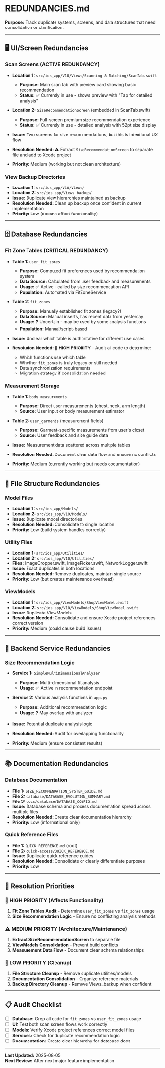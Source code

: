 # REDUNDANCIES.md

**Purpose:** Track duplicate systems, screens, and data structures that need consolidation or clarification.

---

## 🖥️ **UI/Screen Redundancies**

### **Scan Screens (ACTIVE REDUNDANCY)**
- **Location 1:** `src/ios_app/V10/Views/Scanning & Matching/ScanTab.swift`
  - **Purpose:** Main scan tab with preview card showing basic recommendation
  - **Status:** ✅ Currently in use - shows preview with "Tap for detailed analysis"
  
- **Location 2:** `SizeRecommendationScreen` (embedded in ScanTab.swift)
  - **Purpose:** Full-screen premium size recommendation experience
  - **Status:** ✅ Currently in use - detailed analysis with 52pt size display
  
- **Issue:** Two screens for size recommendations, but this is intentional UX flow
- **Resolution Needed:** ⚠️ Extract `SizeRecommendationScreen` to separate file and add to Xcode project
- **Priority:** Medium (working but not clean architecture)

### **View Backup Directories**
- **Location 1:** `src/ios_app/V10/Views/`
- **Location 2:** `src/ios_app/Views_backup/`
- **Issue:** Duplicate view hierarchies maintained as backup
- **Resolution Needed:** Clean up backup once confident in current implementation
- **Priority:** Low (doesn't affect functionality)

---

## 🗄️ **Database Redundancies**

### **Fit Zone Tables (CRITICAL REDUNDANCY)**
- **Table 1:** `user_fit_zones`
  - **Purpose:** Computed fit preferences used by recommendation system
  - **Data Source:** Calculated from user feedback and measurements
  - **Usage:** ✅ Active - called by size recommendation API
  - **Population:** Automated via FitZoneService
  
- **Table 2:** `fit_zones`
  - **Purpose:** Manually established fit zones (legacy?)
  - **Data Source:** Manual inserts, has recent data from yesterday
  - **Usage:** ❓ Uncertain - may be used by some analysis functions
  - **Population:** Manual/script-based
  
- **Issue:** Unclear which table is authoritative for different use cases
- **Resolution Needed:** 🚨 **HIGH PRIORITY** - Audit all code to determine:
  - Which functions use which table
  - Whether `fit_zones` is truly legacy or still needed
  - Data synchronization requirements
  - Migration strategy if consolidation needed

### **Measurement Storage**
- **Table 1:** `body_measurements`
  - **Purpose:** Direct user measurements (chest, neck, arm length)
  - **Source:** User input or body measurement estimator
  
- **Table 2:** `user_garments` (measurement fields)
  - **Purpose:** Garment-specific measurements from user's closet
  - **Source:** User feedback and size guide data
  
- **Issue:** Measurement data scattered across multiple tables
- **Resolution Needed:** Document clear data flow and ensure no conflicts
- **Priority:** Medium (currently working but needs documentation)

---

## 📁 **File Structure Redundancies**

### **Model Files**
- **Location 1:** `src/ios_app/Models/`
- **Location 2:** `src/ios_app/V10/Models/`
- **Issue:** Duplicate model directories
- **Resolution Needed:** Consolidate to single location
- **Priority:** Low (build system handles correctly)

### **Utility Files**
- **Location 1:** `src/ios_app/Utilities/`
- **Location 2:** `src/ios_app/V10/Utilities/`
- **Files:** ImageCropper.swift, ImagePicker.swift, NetworkLogger.swift
- **Issue:** Exact duplicates in both locations
- **Resolution Needed:** Remove duplicates, maintain single source
- **Priority:** Low (but creates maintenance overhead)

### **ViewModels**
- **Location 1:** `src/ios_app/ViewModels/ShopViewModel.swift`
- **Location 2:** `src/ios_app/V10/ViewModels/ShopViewModel.swift`
- **Issue:** Duplicate ViewModels
- **Resolution Needed:** Consolidate and ensure Xcode project references correct version
- **Priority:** Medium (could cause build issues)

---

## 🔧 **Backend Service Redundancies**

### **Size Recommendation Logic**
- **Service 1:** `SimpleMultiDimensionalAnalyzer`
  - **Purpose:** Multi-dimensional fit analysis
  - **Usage:** ✅ Active in recommendation endpoint
  
- **Service 2:** Various analysis functions in `app.py`
  - **Purpose:** Additional recommendation logic
  - **Usage:** ❓ May overlap with analyzer
  
- **Issue:** Potential duplicate analysis logic
- **Resolution Needed:** Audit for overlapping functionality
- **Priority:** Medium (ensure consistent results)

---

## 📚 **Documentation Redundancies**

### **Database Documentation**
- **File 1:** `SIZE_RECOMMENDATION_SYSTEM_GUIDE.md`
- **File 2:** `database/DATABASE_EVOLUTION_SUMMARY.md`
- **File 3:** `docs/database/DATABASE_CONFIG.md`
- **Issue:** Database schema and process documentation spread across multiple files
- **Resolution Needed:** Create clear documentation hierarchy
- **Priority:** Low (informational only)

### **Quick Reference Files**
- **File 1:** `QUICK_REFERENCE.md` (root)
- **File 2:** `quick-access/QUICK_REFERENCE.md`
- **Issue:** Duplicate quick reference guides
- **Resolution Needed:** Consolidate or clearly differentiate purposes
- **Priority:** Low

---

## 🎯 **Resolution Priorities**

### **🚨 HIGH PRIORITY (Affects Functionality)**
1. **Fit Zone Tables Audit** - Determine `user_fit_zones` vs `fit_zones` usage
2. **Size Recommendation Logic** - Ensure no conflicting analysis methods

### **⚠️ MEDIUM PRIORITY (Architecture/Maintenance)**
1. **Extract SizeRecommendationScreen** to separate file
2. **ViewModels Consolidation** - Prevent build conflicts
3. **Measurement Data Flow** - Document clear schema relationships

### **📝 LOW PRIORITY (Cleanup)**
1. **File Structure Cleanup** - Remove duplicate utilities/models
2. **Documentation Consolidation** - Organize reference materials
3. **Backup Directory Cleanup** - Remove Views_backup when confident

---

## 📋 **Audit Checklist**

- [ ] **Database:** Grep all code for `fit_zones` vs `user_fit_zones` usage
- [ ] **UI:** Test both scan screen flows work correctly
- [ ] **Models:** Verify Xcode project references correct model files
- [ ] **Services:** Check for duplicate recommendation logic
- [ ] **Documentation:** Create clear hierarchy for database docs

---

**Last Updated:** 2025-08-05  
**Next Review:** After next major feature implementation